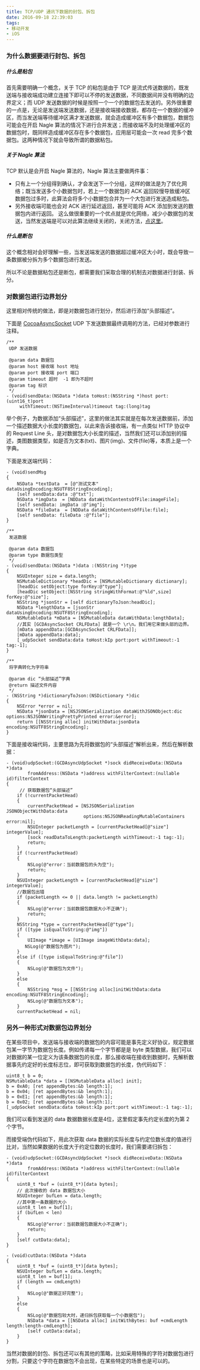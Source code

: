 ```yaml
---
title: TCP/UDP 通讯下数据的封包、拆包
date: 2016-09-18 22:39:03
tags:
- 移动开发
- iOS
---
```


### 为什么数据要进行封包、拆包
##### 什么是粘包
首先需要明确一个概念，关于 TCP 的粘包是由于 TCP 是流式传送数据的，既发送端与接收端成功建立连接下即可以不停的发送数据，不同数据间并没有明确的边界定义；而 UDP 发送数据的时候是按照一个一个的数据包去发送的。另外很重要的一点是，无论是发送端发送数据，还是接收端接收数据，都存在一个数据的缓冲区，而当发送端等待缓冲区满才发送数据，就会造成缓冲区有多个数据包，数据包可能会在开启 Nagle 算法的情况下进行合并发送；而接收端不及时处理缓冲区的数据包时，既同样造成缓冲区存在多个数据包，应用层可能会一次 read 完多个数据包。这两种情况下就会导致所谓的数据粘包。

<!-- more -->

##### 关于 Nagle 算法
TCP 默认是会开启 Nagle 算法的，Nagle 算法主要做两件事：

* 只有上一个分组得到确认，才会发送下一个分组，这样的做法是为了优化网络；既当发送多个小数据包时，若上一个数据包的 ACK 返回较慢导致缓冲区数据包过多时，此算法会将多个小数据包合并为一个大包进行发送造成粘包。
* 另外接收端可能也会对 ACK 进行延迟返回，甚至可能将 ACK 添加到发送的数据包内进行返回。
这么做很重要的一个优点就是优化网络，减少小数据包的发送，当然发送端是可以对此算法继续关闭的，关闭方法，[点这里](https://github.com/robbiehanson/CocoaAsyncSocket/issues/325)。

##### 什么是断包
这个概念相对会好理解一些，当发送端发送的数据超过缓冲区大小时，既会导致一条数据被分拆为多个数据包进行发送。

所以不论是数据粘包还是断包，都需要我们采取合理的机制去对数据进行封装、拆分。

### 对数据包进行边界划分
这里相对传统的做法，即是对数据包进行划分，然后进行添加“头部描述”。

下面是 [CocoaAsyncSocket](https://github.com/robbiehanson/CocoaAsyncSocket) UDP 下发送数据最终调用的方法，已经对参数进行注释。

``` objc
/**
 UDP 发送数据

 @param data 数据包
 @param host 接收端 host 地址
 @param port 接收端 port 端口
 @param timeout 超时  -1 即为不超时
 @param tag 标识
 */
- (void)sendData:(NSData *)data toHost:(NSString *)host port:(uint16_t)port
     withTimeout:(NSTimeInterval)timeout tag:(long)tag
```

举个例子，为数据添加“头部描述”，这里的做法其实就是在每次发送数据前，添加一个描述数据大小长度的数据包，以此来告诉接收端，有一点类似 HTTP 协议中的 Request Line 头，是对数据包大小长度的描述，当然我们还可以添加别的描述，类图数据类型，如是否为文本(txt)、图片(img)、文件(file)等，本质上是一个字典。

下面是发送端代码：

``` objc
- (void)sendMsg
{
	NSData *textData  = [@"测试文本" dataUsingEncoding:NSUTF8StringEncoding];
	[self sendData:data :@"txt"];
	NSData *imgData  = [NDData dataWithContentsOfFile:imageFile];
	[self sendData: imgData :@"img"];
	NSData *fileData  = [NDData dataWithContentsOfFile:file];
	[self sendData: fileData :@"file"];
}

/**
 发送数据

 @param data 数据包
 @param type 数据包类型
 */
- (void)sendData:(NSData *)data :(NSString *)type
{
    NSUInteger size = data.length;
    NSMutableDictionary *headDic = [NSMutableDictionary dictionary];
    [headDic setObject:type forKey:@"type"];
    [headDic setObject:[NSString stringWithFormat:@"%ld",size] forKey:@"size"];
    NSString *jsonStr = [self dictionaryToJson:headDic];
    NSData *lengthData = [jsonStr dataUsingEncoding:NSUTF8StringEncoding];
    NSMutableData *mData = [NSMutableData dataWithData:lengthData];
    //其实 [GCDAsyncSocket CRLFData] 就是一个 \r\n。我们用它来做头部的边界。
    [mData appendData:[GCDAsyncSocket CRLFData]];
    [mData appendData:data];
    [_udpSocket sendData:data toHost:kIp port:port withTimeout:-1 tag:-1];
}

/**
 将字典转化为字符串

 @param dic “头部描述”字典
 @return 描述文件内容
 */
- (NSString *)dictionaryToJson:(NSDictionary *)dic
{
    NSError *error = nil;
    NSData *jsonData = [NSJSONSerialization dataWithJSONObject:dic options:NSJSONWritingPrettyPrinted error:&error];
    return [[NSString alloc] initWithData:jsonData encoding:NSUTF8StringEncoding];
}
```

下面是接收端代码，主要思路为先将数据包的“头部描述”解析出来，然后在解析数据：

``` objc
- (void)udpSocket:(GCDAsyncUdpSocket *)sock didReceiveData:(NSData *)data
        fromAddress:(NSData *)address withFilterContext:(nullable id)filterContext
{
	 // 获取数据包“头部描述”
    if (!currentPacketHead) 
    {
        currentPacketHead = [NSJSONSerialization JSONObjectWithData:data
                             options:NSJSONReadingMutableContainers error:nil];
        NSUInteger packetLength = [currentPacketHead[@"size"] integerValue];
        [sock readDataToLength:packetLength withTimeout:-1 tag:-1];
        return;
    }
    if (!currentPacketHead) 
    {
        NSLog(@"error：当前数据包的头为空");
        return;
    }
    NSUInteger packetLength = [currentPacketHead[@"size"] integerValue];
    //数据包出错
    if (packetLength <= 0 || data.length != packetLength) 
    {
        NSLog(@"error：当前数据包数据大小不正确");
        return;
    }
    NSString *type = currentPacketHead[@"type"];
    if ([type isEqualToString:@"img"]) 
    {
    	UIImage *image = [UIImage imageWithData:data];
       NSLog(@"数据包为图片");
    }
    else if ([type isEqualToString:@"file"]) 
    {
        NSLog(@"数据包为文件");
    }
    else
    {
        NSString *msg = [[NSString alloc]initWithData:data encoding:NSUTF8StringEncoding];
        NSLog(@"数据包为文本");
    }
    currentPacketHead = nil;
```

### 另外一种形式对数据包边界划分
在某些项目中，发送端与接收端的数据包的内容可能是事先定义好协议，规定数据包某一字节为数据包长度。例如传递每一个字节都是是 byte 类型数据，我们可以对数据的某一位定义为该条数据包的长度，那么接收端在接收到数据时，先解析数据事先约定好的长度标志位，即可获取到数据包的长度，伪代码如下：

``` objc
uint8_t b = 0;
NSMutableData *data = [[NSMutableData alloc] init];
b = 0xA0; [ret appendBytes:&b length:1];
b = 0x04; [ret appendBytes:&b length:1];
b = 0xE1; [ret appendBytes:&b length:1];
b = 0x02; [ret appendBytes:&b length:1];
[_udpSocket sendData:data toHost:kIp port:port withTimeout:-1 tag:-1];
```

我们可以看到发送的 data 数据数据长度是4位，这里假定事先约定长度的为第 2 个字节。

而接受端伪代码如下，用此次获取 data 数据的实际长度与约定位数长度的值进行比对，当然如果数据的长度大于约定位数的长度时，我们需要递归拆包：

``` objc
- (void)udpSocket:(GCDAsyncUdpSocket *)sock didReceiveData:(NSData *)data
        fromAddress:(NSData *)address withFilterContext:(nullable id)filterContext
{
	uint8_t *buf = (uint8_t*)[data bytes];
	// 此次接收的 data 数据包大小
	NSUInteger bufLen = data.length;
	//其中第一条数据的大小
	uint8_t len = buf[1];
	if (bufLen < len) 
	{
        NSLog(@"error：当前数据包数据大小不正确");
        return;
	}
	[self cutData:data];
}

- (void)cutData:(NSData *)data
{
	uint8_t *buf = (uint8_t*)[data bytes];
	NSUInteger bufLen = data.length;
	uint8_t len = buf[1];
	if (length == cmdLength) 
	{
		NSLog(@"数据正好完整");
	}
	else
	{
		NSLog(@"数据包较大时，递归拆包获取每一个小数据包");
		NSData *data = [[NSData alloc] initWithBytes: buf +cmdLength length:length-cmdLength];
		[self cutData:data];
	}
}

```

当然对数据的封包、拆包还可以有其他的策略，比如采用特殊的字符对数据包进行分割，只要这个字符在数据包不会出现，在某些特定的场景也是可以的。







